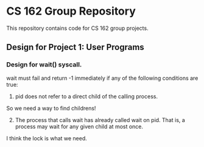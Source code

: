 CS 162 Group Repository
=======================

This repository contains code for CS 162 group projects.


## Design for Project 1: User Programs

### Design for wait() syscall.
wait must fail and return -1 immediately if any of the following conditions are true:

1. pid does not refer to a direct child of the calling process.

So we need a way to find childrens!


2. The process that calls wait has already called wait on pid. That is, a process may wait for any given child at most once.

I think the lock is what we need.
